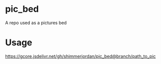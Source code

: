 # pic_bed
A repo used as a pictures bed
# Usage
https://gcore.jsdelivr.net/gh/shimmerjordan/pic_bed@branch/path_to_pic
